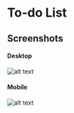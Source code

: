 # To-do List

## Screenshots
#### Desktop
![alt text](https://i.imgur.com/r5DtjKKl.png "Screenshot 1")

#### Mobile
![alt text](https://i.imgur.com/ba2vHRWl.png "Screenshot 1")
